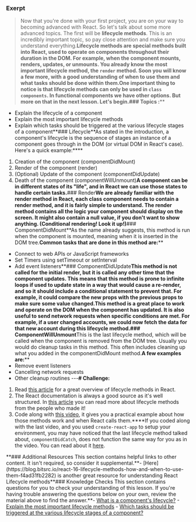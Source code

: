 ### Exerpt
>Now that you're done with your first project, you are on your way to becoming advanced with React. So let's talk about some more advanced topics. The first will be **lifecycle methods**. This is an incredibly important topic, so pay close attention and make sure you understand everything.**Lifecycle methods are special methods built into React, used to operate on components throughout their duration in the DOM.  For example, when the component mounts, renders, updates, or unmounts. You already know the most important lifecycle method, the `render` method. Soon you will know a few more, with a good understanding of when to use them and what tasks should be done within them.**One important thing to notice is that lifecycle methods can **only** be used in `class components`. In functional components we have other options. But more on that in the next lesson. Let's begin.**###  Topics
 :****
- Explain the lifecycle of a component
- Explain the most important lifecycle methods
- Explain which tasks should be triggered at the various lifecycle stages of a component**### Lifecycle**As stated in the introduction, a component's lifecycle is the sequence of stages an instance of a component goes through in the DOM (or virtual DOM in React's case). Here's a quick example:****
1. Creation of the component (componentDidMount)
2. Render of the component (render)
3. (Optional) Update of the component (componentDidUpdate)
4. Death of the component (componentWillUnmount)**A component can be in different states of its "life", and in React we can use those states to handle certain tasks.**### Render**We are already familiar with the render method in React, each class component needs to contain a render method, and it is fairly simple to understand. The render method contains all the logic your component should display on the screen. It might also contain a null value, if you don't want to show anything. (Conditional rendering! Look it up!)**### ComponentDidMount**As the name already suggests, this method is run when the component is mounted, meaning when it is inserted in the DOM tree.**Common tasks that are done in this method are:****
- Connect to web APIs or JavaScript frameworks
- Set Timers using setTimeout or setInterval
- Add event listeners**### ComponentDidUpdate**This method is not called for the initial render, but it is called any other time that the component updates. This means that this method is prone to infinite loops if used to update state in a way that would cause a re-render, and so it should include a conditional statement to prevent that. For example, it could compare the new props with the previous props to make sure some value changed.**This method is a great place to work and operate on the DOM when the component has updated. It is also useful to send network requests when specific conditions are met. For example, if a user changed accounts, we could now fetch the data for that new account during this lifecycle method.**### ComponentWillUnmount**This is the last lifecycle method, which will be called when the component is removed from the DOM tree. Usually you would do cleanup tasks in this method. This often includes cleaning up what you added in the componentDidMount method.**A few examples are:****
- Remove event listeners
- Cancelling network requests
- Other cleanup routines
---**# Challenge:**<div class="lesson-content__panel" markdown="1">
1. Read [this article](https://programmingwithmosh.com/javascript/react-lifecycle-methods/) for a great overview of lifecycle methods in React.
2. The React documentation is always a good source as it's well structured. In [this article](https://reactjs.org/docs/react-component.html) you can read more about lifecycle methods from the people who made it!
3. Code along with [this video](https://www.youtube.com/watch?v=m_mtV4YaI8c), it gives you a practical example about how those methods work and when React calls them.****If you coded along with the last video, and you used `create-react-app` to setup your environment, you may have noticed that the last lifecycle method talked about, `componentDidCatch`, does not function the same way for you as in the video. You can read about it [here](https://stackoverflow.com/a/48354840).
</div>**### Additional Resources
This section contains helpful links to other content. It isn't required, so consider it supplemental.**- [Here](https://blog.bitsrc.io/react-16-lifecycle-methods-how-and-when-to-use-them-f4ad31fb2282) is another great resource for understanding React Lifecycle methods**### Knowledge Checks
This section contains questions for you to check your understanding of this lesson. If you're having trouble answering the questions below on your own, review the material above to find the answer.**- <a class="knowledge-check-link" href="#lifecycle">What is a component's lifecycle?</a>
- <a class="knowledge-check-link" href="https://programmingwithmosh.com/javascript/react-lifecycle-methods/">Explain the most important lifecycle methods</a>
- <a class="knowledge-check-link" href="https://reactjs.org/docs/react-component.html">Which tasks should be triggered at the various lifecycle stages of a component?</a>
